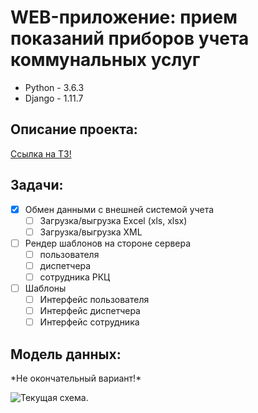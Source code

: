 WEB-приложение: прием показаний приборов учета коммунальных услуг
===========
- Python - 3.6.3
- Django - 1.11.7

Описание проекта:
------
[Ссылка на ТЗ!](https://gist.github.com/AlexeyRadchenko/6987015e4165f15fcaff9f797b805ad4)


Задачи:
------
- [x] Обмен данными с внешней системой учета
    - [ ] Загрузка/выгрузка Excel (xls, xlsx)
    - [ ] Загрузка/выгрузка XML
- [ ] Рендер шаблонов на стороне сервера
    - [ ] пользователя
    - [ ] диспетчера
    - [ ] сотрудника РКЦ   
- [ ] Шаблоны
    - [ ] Интерфейс пользователя
    - [ ] Интерфейс диспетчера
    - [ ] Интерфейс сотрудника
    
Модель данных:
--------------
\*Не окончательный вариант!\*

![Текущая схема.][myimage]

[myimage]: http://bers-trg.fvds.ru/base.png